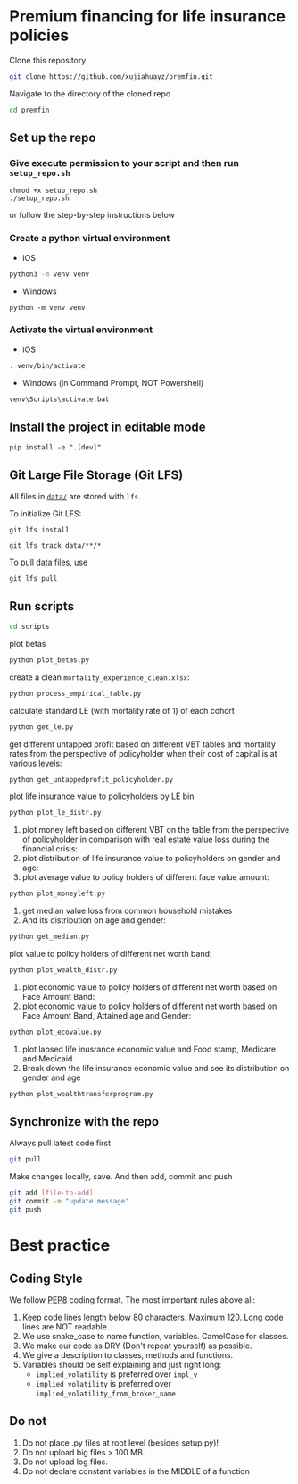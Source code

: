 # Premium financing for life insurance policies

Clone this repository

```bash
git clone https://github.com/xujiahuayz/premfin.git
```

Navigate to the directory of the cloned repo

```bash
cd premfin
```

## Set up the repo

### Give execute permission to your script and then run `setup_repo.sh`

```
chmod +x setup_repo.sh
./setup_repo.sh
```

or follow the step-by-step instructions below

### Create a python virtual environment

- iOS

```zsh
python3 -m venv venv
```

- Windows

```
python -m venv venv
```

### Activate the virtual environment

- iOS

```zsh
. venv/bin/activate
```

- Windows (in Command Prompt, NOT Powershell)

```zsh
venv\Scripts\activate.bat
```

## Install the project in editable mode

```
pip install -e ".[dev]"
```

## Git Large File Storage (Git LFS)

All files in [`data/`](data/) are stored with `lfs`.

To initialize Git LFS:

```
git lfs install
```

```
git lfs track data/**/*
```

To pull data files, use

```
git lfs pull
```

## Run scripts

```zsh
cd scripts
```

plot betas

```zsh
python plot_betas.py
```

create a clean `mortality_experience_clean.xlsx`:

```zsh
python process_empirical_table.py
```

calculate standard LE (with mortality rate of 1) of each cohort

```zsh
python get_le.py
```

<!-- not needed for the paper anymore -->
<!-- get surrender value, max loan rate acceptable by policyholder, lender profit at max loan rate in one go:

```zsh
python get_surrendervalue_maxloanrate_lenderprofit.py
``` -->

get different untapped profit based on different VBT tables and mortality rates from the perspective of policyholder when their cost of capital is at various levels:

```zsh
python get_untappedprofit_policyholder.py
```

plot life insurance value to policyholders by LE bin

```zsh
python plot_le_distr.py
```

1. plot money left based on different VBT on the table from the perspective of policyholder in comparison with real estate value loss during the financial crisis:
2. plot distribution of life insurance value to policyholders on gender and age:
3. plot average value to policy holders of different face value amount:

```zsh
python plot_moneyleft.py
```

<!--
get untapped profit from the perspective of lender when their cost of capital is at various levels:

```zsh
python get_lenderprofit.py
``` -->

1. get median value loss from common household mistakes
2. And its distribution on age and gender:

```zsh
python get_median.py
```

plot value to policy holders of different net worth band:

```zsh
python plot_wealth_distr.py
```

1. plot economic value to policy holders of different net worth based on Face Amount Band:
2. plot economic value to policy holders of different net worth based on Face Amount Band, Attained age and Gender:

```zsh
python plot_ecovalue.py
```

1. plot lapsed life inusrance economic value and Food stamp, Medicare and Medicaid.
2. Break down the life insurance economic value and see its distribution on gender and age

```zsh
python plot_wealthtransferprogram.py
```

## Synchronize with the repo

Always pull latest code first

```bash
git pull
```

Make changes locally, save. And then add, commit and push

```bash
git add [file-to-add]
git commit -m "update message"
git push
```

# Best practice

## Coding Style

We follow [PEP8](https://www.python.org/dev/peps/pep-0008/) coding format.
The most important rules above all:

1. Keep code lines length below 80 characters. Maximum 120. Long code lines are NOT readable.
1. We use snake_case to name function, variables. CamelCase for classes.
1. We make our code as DRY (Don't repeat yourself) as possible.
1. We give a description to classes, methods and functions.
1. Variables should be self explaining and just right long:
   - `implied_volatility` is preferred over `impl_v`
   - `implied_volatility` is preferred over `implied_volatility_from_broker_name`

## Do not

1. Do not place .py files at root level (besides setup.py)!
1. Do not upload big files > 100 MB.
1. Do not upload log files.
1. Do not declare constant variables in the MIDDLE of a function
